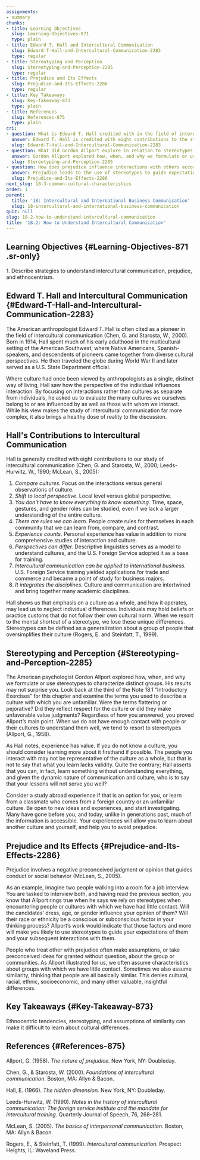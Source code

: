```yaml
---
assignments:
- summary
chunks:
- title: Learning Objectives
  slug: Learning-Objectives-871
  type: plain
- title: Edward T. Hall and Intercultural Communication
  slug: Edward-T-Hall-and-Intercultural-Communication-2283
  type: regular
- title: Stereotyping and Perception
  slug: Stereotyping-and-Perception-2285
  type: regular
- title: Prejudice and Its Effects
  slug: Prejudice-and-Its-Effects-2286
  type: regular
- title: Key Takeaways
  slug: Key-Takeaway-873
  type: plain
- title: References
  slug: References-875
  type: plain
cri:
- question: What is Edward T. Hall credited with in the field of intercultural communication?
  answer: Edward T. Hall is credited with eight contributions to the study of intercultural communication, including a focus on interactions, the shift to a local perspective, and the idea that individuals may hold beliefs or practice customs that do not follow their own cultural norm.
  slug: Edward-T-Hall-and-Intercultural-Communication-2283
- question: What did Gordon Allport explore in relation to stereotypes and distinct groups?
  answer: Gordon Allport explored how, when, and why we formulate or use stereotypes to characterize distinct groups.
  slug: Stereotyping-and-Perception-2285
- question: How does prejudice influence interactions with others according to Allport?
  answer: Prejudice leads to the use of stereotypes to guide expectations and interactions with others, assuming characteristics about groups with little contact.
  slug: Prejudice-and-Its-Effects-2286
next_slug: 18-3-common-cultural-characteristics
order: 1
parent:
  title: '18: Intercultural and International Business Communication'
  slug: 18-intercultural-and-international-business-communication
quiz: null
slug: 18-2-how-to-understand-intercultural-communication
title: '18.2: How to Understand Intercultural Communication'
---
```


## Learning Objectives {#Learning-Objectives-871 .sr-only} 

<i-callout variant="info" title="Learning Objectives">

1\. Describe strategies to understand intercultural communication, prejudice, and ethnocentrism.

</i-callout>

## Edward T. Hall and Intercultural Communication {#Edward-T-Hall-and-Intercultural-Communication-2283} 

The American anthropologist Edward T. Hall is often cited as a pioneer in the field of intercultural communication (Chen, G. and Starosta, W., 2000). Born in 1914, Hall spent much of his early adulthood in the multicultural setting of the American Southwest, where Native Americans, Spanish-speakers, and descendents of pioneers came together from diverse cultural perspectives. He then traveled the globe during World War II and later served as a U.S. State Department official. 

Where culture had once been viewed by anthropologists as a single, distinct way of living, Hall saw how the perspective of the individual influences interaction. By focusing on interactions rather than cultures as separate from individuals, he asked us to evaluate the many cultures we ourselves belong to or are influenced by as well as those with whom we interact. While his view makes the study of intercultural communication far more complex, it also brings a healthy dose of reality to the discussion.

Hall's Contributions to Intercultural Communication
---------------------------------------------------

Hall is generally credited with eight contributions to our study of intercultural communication (Chen, G. and Starosta, W., 2000; Leeds-Hurwitz, W., 1990; McLean, S., 2005):

1.  _Compare cultures._ Focus on the interactions versus general observations of culture.
2.  _Shift to local perspective_. Local level versus global perspective.
3.  _You don’t have to know everything to know something._ Time, space, gestures, and gender roles can be studied, even if we lack a larger understanding of the entire culture.
4.  _There are rules we can learn._ People create rules for themselves in each community that we can learn from, compare, and contrast.
5.  _Experience counts._ Personal experience has value in addition to more comprehensive studies of interaction and culture.
6.  _Perspectives can differ._ Descriptive linguistics serves as a model to understand cultures, and the U.S. Foreign Service adopted it as a base for training.
7.  _Intercultural communication can be applied to international business._ U.S. Foreign Service training yielded applications for trade and commerce and became a point of study for business majors.
8.  _It integrates the disciplines._ Culture and communication are intertwined and bring together many academic disciplines.

Hall shows us that emphasis on a culture as a whole, and how it operates, may lead us to neglect individual differences. Individuals may hold beliefs or practice customs that do not follow their own cultural norm. When we resort to the mental shortcut of a stereotype, we lose these unique differences. Stereotypes can be defined as a generalization about a group of people that oversimplifies their culture (Rogers, E. and Steinfatt, T., 1999).

## Stereotyping and Perception {#Stereotyping-and-Perception-2285} 

The American psychologist Gordon Allport explored how, when, and why we formulate or use stereotypes to characterize distinct groups. His results may not surprise you. Look back at the third of the Note 18.1 “Introductory Exercises” for this chapter and examine the terms you used to describe a culture with which you are unfamiliar. Were the terms flattering or pejorative? Did they reflect respect for the culture or did they make unfavorable value judgments? Regardless of how you answered, you proved Allport’s main point. When we do not have enough contact with people or their cultures to understand them well, we tend to resort to stereotypes (Allport, G., 1958).

As Hall notes, experience has value. If you do not know a culture, you should consider learning more about it firsthand if possible. The people you interact with may not be representative of the culture as a whole, but that is not to say that what you learn lacks validity. Quite the contrary; Hall asserts that you can, in fact, learn something without understanding everything, and given the dynamic nature of communication and culture, who is to say that your lessons will not serve you well? 

Consider a study abroad experience if that is an option for you, or learn from a classmate who comes from a foreign country or an unfamiliar culture. Be open to new ideas and experiences, and start investigating. Many have gone before you, and today, unlike in generations past, much of the information is accessible. Your experiences will allow you to learn about another culture and yourself, and help you to avoid prejudice.

## Prejudice and Its Effects {#Prejudice-and-Its-Effects-2286} 

Prejudice involves a negative preconceived judgment or opinion that guides conduct or social behavior (McLean, S., 2005). 

As an example, imagine two people walking into a room for a job interview. You are tasked to interview both, and having read the previous section, you know that Allport rings true when he says we rely on stereotypes when encountering people or cultures with which we have had little contact. Will the candidates’ dress, age, or gender influence your opinion of them? Will their race or ethnicity be a conscious or subconscious factor in your thinking process? Allport’s work would indicate that those factors and more will make you likely to use stereotypes to guide your expectations of them and your subsequent interactions with them.

People who treat other with prejudice often make assumptions, or take preconceived ideas for granted without question, about the group or communities. As Allport illustrated for us, we often assume characteristics about groups with which we have little contact. Sometimes we also assume similarity, thinking that people are all basically similar. This denies cultural, racial, ethnic, socioeconomic, and many other valuable, insightful differences.

## Key Takeaways {#Key-Takeaway-873} 

Ethnocentric tendencies, stereotyping, and assumptions of similarity can make it difficult to learn about cultural differences.

## References {#References-875} 

Allport, G. (1958). _The nature of prejudice._ New York, NY: Doubleday.

Chen, G., & Starosta, W. (2000). _Foundations of intercultural communication._ Boston, MA: Allyn & Bacon.

Hall, E. (1966). _The hidden dimension._ New York, NY: Doubleday.

Leeds-Hurwitz, W. (1990). _Notes in the history of intercultural communication: The foreign service institute and the mandate for intercultural training._ Quarterly Journal of Speech, 76, 268–281.

McLean, S. (2005). _The basics of interpersonal communication._ Boston, MA: Allyn & Bacon.

Rogers, E., & Steinfatt, T. (1999). _Intercultural communication._ Prospect Heights, IL: Waveland Press.

